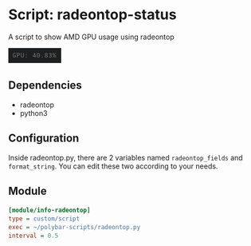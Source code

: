# Script: radeontop-status

A script to show AMD GPU usage using radeontop

![example](screenshots/example.png)


## Dependencies

* radeontop
* python3


## Configuration

Inside radeontop.py, there are 2 variables named `radeontop_fields` and `format_string`. You can edit these two according to your needs.


## Module

```ini
[module/info-radeontop]
type = custom/script
exec = ~/polybar-scripts/radeontop.py
interval = 0.5
```

